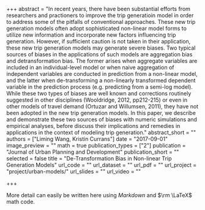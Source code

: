 +++
abstract = "In recent years, there have been substantial efforts from researchers and practioners to improve the trip generatioin model in order to address some of the pitfalls of conventional approaches. These new trip generation models often adopt sophisticated non-linear model forms to utilize new information and incorporate new factors influencing trip generation. However, if sufficient caution is not taken in their application, these new trip generation models may generate severe biases. Two typical sources of biases in the applications of such models are aggregation bias and detransformation bias. The former arises when aggregate variables are included in an individual-level model or when naive aggregation of independent variables are conducted in prediction from a non-linear model, and the latter when de-transforming a non-linearly transformed dependent variable in the prediction process (e.g. predicting from a semi-log model). While these two types of biases are well known and corrections routinely suggested in other disciplines (Wooldridge, 2012, pp212-215) or even in other models of travel demand (Ortuzar and Willumsen, 2011), they have not been adopted in the new trip generation models. In this paper, we describe and demonstrate these two sources of biases with numeric simulations and empirical analyses, before discuss their implications and remedies in applications in the context of modeling trip generation."
abstract_short = ""
authors = ["Liming Wang, Kristin Currans"]
date = "2017-09-01"
image_preview = ""
math = true
publication_types = ["2"]
publication = "Journal of Urban Planning and Development"
publication_short = ""
selected = false
title = "De-Transformation Bias in Non-linear Trip Generation Models"
url_code = ""
url_dataset = ""
url_pdf = ""
url_project = "project/urban-models/"
url_slides = ""
url_video = ""

+++

More detail can easily be written here using *Markdown* and $\rm \LaTeX$ math code.
